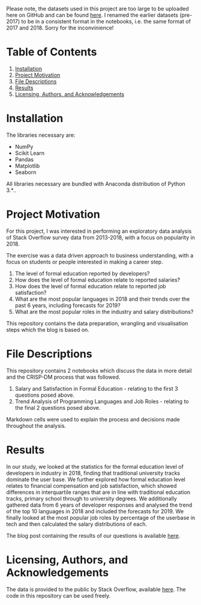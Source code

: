 Please note, the datasets used in this project are too large to be uploaded here on GitHub and can be found [here](https://insights.stackoverflow.com/survey). I renamed the earlier datasets (pre-2017) to be in a consistent format in the notebooks, i.e. the same format of 2017 and 2018. Sorry for the inconvinience!

# Table of Contents
1. [Installation](https://github.com/ddh4/stackoverflow-analysis#installation)
2. [Project Motivation](https://github.com/ddh4/stackoverflow-analysis#project-motivation)
3. [File Descriptions](https://github.com/ddh4/stackoverflow-analysis#file-descriptions)
4. [Results](https://github.com/ddh4/stackoverflow-analysis#results)
5. [Licensing, Authors, and Acknowledgements](https://github.com/ddh4/stackoverflow-analysis#licensing-authors-and-acknowledgements)

# Installation
The libraries necessary are:
- NumPy
- Scikit Learn
- Pandas
- Matplotlib
- Seaborn

All libraries necessary are bundled with Anaconda distribution of Python 3.*..

# Project Motivation

For this project, I was interested in performing an exploratory data analysis of Stack Overflow survey data from 2013-2018, with a focus on popularity in 2018.

The exercise was a data driven approach to business understanding, with a focus on students or people interested in making a career step.
1. The level of formal education reported by developers?
2. How does the level of formal education relate to reported salaries?
3. How does the level of formal education relate to reported job satisfaction?
4. What are the most popular languages in 2018 and their trends over the past 6 years, including forecasts for 2019?
5. What are the most popular roles in the industry and salary distributions?

This repository contains the data preparation, wrangling and visualisation steps which the blog is based on.

# File Descriptions

This repository contains 2 notebooks which discuss the data in more detail and the CRISP-DM process that was followed.
1. Salary and Satisfaction in Formal Education - relating to the first 3 questions posed above.
2. Trend Analysis of Programming Languages and Job Roles - relating to the final 2 questions posed above.

Markdown cells were used to explain the process and decisions made throughout the analysis.

# Results

In our study, we looked at the statistics for the formal education level of developers in industry in 2018, finding that traditional university tracks dominate the user base.
We further explored how formal education level relates to financial compensation and job satisfaction, which showed differences in interquartile ranges that are in line with traditional education tracks, primary school through to university degrees.
We additionally gathered data from 6 years of developer responses and analysed the trend of the top 10 languages in 2018 and included the forecasts for 2019.
We finally looked at the most popular job roles by percentage of the userbase in tech and then calculated the salary distributions of each.

The blog post containing the results of our questions is available [here](https://medium.com/@d.d.hamilton/how-far-and-where-should-you-go-to-get-what-you-want-in-a-tech-career-4ed59401fbeb).

# Licensing, Authors, and Acknowledgements
The data is provided to the public by Stack Overflow, available [here](https://insights.stackoverflow.com/survey).
The code in this repository can be used freely.
